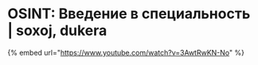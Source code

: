 # OSINT: Введение в специальность | soxoj, dukera

{% embed url="https://www.youtube.com/watch?v=3AwtRwKN-No" %}
